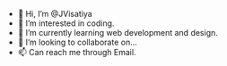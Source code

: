 - 👋 Hi, I’m @JVisatiya
- 👀 I’m interested in coding.
- 🌱 I’m currently learning web development and design.
- 💞️ I’m looking to collaborate on...
- 📫 Can reach me through Email.

<!---
JVisatiya/JVisatiya is a ✨ special ✨ repository because its `README.md` (this file) appears on your GitHub profile.
You can click the Preview link to take a look at your changes.
--->

